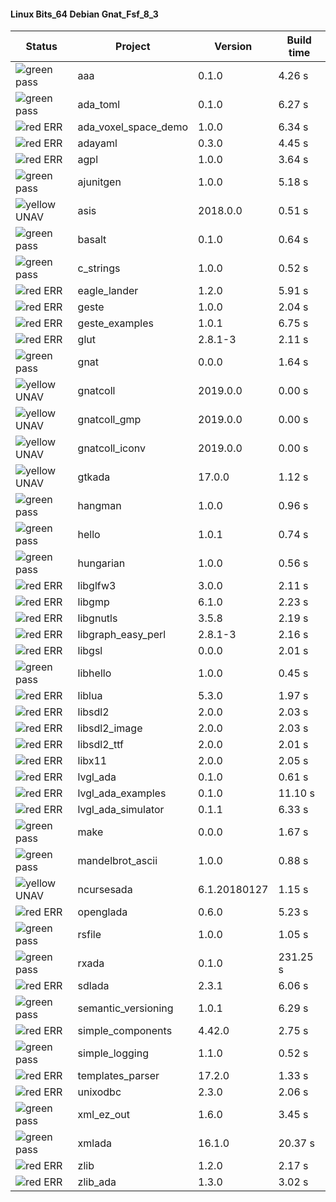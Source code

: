 #### Linux Bits_64 Debian Gnat_Fsf_8_3

| Status | Project | Version | Build time |
| --- | --- | --- | --- |
|![green](https://placehold.it/8/00aa00/000000?text=+) pass | aaa | 0.1.0 |  4.26 s |
|![green](https://placehold.it/8/00aa00/000000?text=+) pass | ada_toml | 0.1.0 |  6.27 s |
|![red](https://placehold.it/8/ff0000/000000?text=+) ERR  | ada_voxel_space_demo | 1.0.0 |  6.34 s |
|![red](https://placehold.it/8/ff0000/000000?text=+) ERR  | adayaml | 0.3.0 |  4.45 s |
|![red](https://placehold.it/8/ff0000/000000?text=+) ERR  | agpl | 1.0.0 |  3.64 s |
|![green](https://placehold.it/8/00aa00/000000?text=+) pass | ajunitgen | 1.0.0 |  5.18 s |
|![yellow](https://placehold.it/8/ffbb00/000000?text=+) UNAV | asis | 2018.0.0 |  0.51 s |
|![green](https://placehold.it/8/00aa00/000000?text=+) pass | basalt | 0.1.0 |  0.64 s |
|![green](https://placehold.it/8/00aa00/000000?text=+) pass | c_strings | 1.0.0 |  0.52 s |
|![red](https://placehold.it/8/ff0000/000000?text=+) ERR  | eagle_lander | 1.2.0 |  5.91 s |
|![red](https://placehold.it/8/ff0000/000000?text=+) ERR  | geste | 1.0.0 |  2.04 s |
|![red](https://placehold.it/8/ff0000/000000?text=+) ERR  | geste_examples | 1.0.1 |  6.75 s |
|![red](https://placehold.it/8/ff0000/000000?text=+) ERR  | glut | 2.8.1-3 |  2.11 s |
|![green](https://placehold.it/8/00aa00/000000?text=+) pass | gnat | 0.0.0 |  1.64 s |
|![yellow](https://placehold.it/8/ffbb00/000000?text=+) UNAV | gnatcoll | 2019.0.0 |  0.00 s |
|![yellow](https://placehold.it/8/ffbb00/000000?text=+) UNAV | gnatcoll_gmp | 2019.0.0 |  0.00 s |
|![yellow](https://placehold.it/8/ffbb00/000000?text=+) UNAV | gnatcoll_iconv | 2019.0.0 |  0.00 s |
|![yellow](https://placehold.it/8/ffbb00/000000?text=+) UNAV | gtkada | 17.0.0 |  1.12 s |
|![green](https://placehold.it/8/00aa00/000000?text=+) pass | hangman | 1.0.0 |  0.96 s |
|![green](https://placehold.it/8/00aa00/000000?text=+) pass | hello | 1.0.1 |  0.74 s |
|![green](https://placehold.it/8/00aa00/000000?text=+) pass | hungarian | 1.0.0 |  0.56 s |
|![red](https://placehold.it/8/ff0000/000000?text=+) ERR  | libglfw3 | 3.0.0 |  2.11 s |
|![red](https://placehold.it/8/ff0000/000000?text=+) ERR  | libgmp | 6.1.0 |  2.23 s |
|![red](https://placehold.it/8/ff0000/000000?text=+) ERR  | libgnutls | 3.5.8 |  2.19 s |
|![red](https://placehold.it/8/ff0000/000000?text=+) ERR  | libgraph_easy_perl | 2.8.1-3 |  2.16 s |
|![red](https://placehold.it/8/ff0000/000000?text=+) ERR  | libgsl | 0.0.0 |  2.01 s |
|![green](https://placehold.it/8/00aa00/000000?text=+) pass | libhello | 1.0.0 |  0.45 s |
|![red](https://placehold.it/8/ff0000/000000?text=+) ERR  | liblua | 5.3.0 |  1.97 s |
|![red](https://placehold.it/8/ff0000/000000?text=+) ERR  | libsdl2 | 2.0.0 |  2.03 s |
|![red](https://placehold.it/8/ff0000/000000?text=+) ERR  | libsdl2_image | 2.0.0 |  2.03 s |
|![red](https://placehold.it/8/ff0000/000000?text=+) ERR  | libsdl2_ttf | 2.0.0 |  2.01 s |
|![red](https://placehold.it/8/ff0000/000000?text=+) ERR  | libx11 | 2.0.0 |  2.05 s |
|![red](https://placehold.it/8/ff0000/000000?text=+) ERR  | lvgl_ada | 0.1.0 |  0.61 s |
|![red](https://placehold.it/8/ff0000/000000?text=+) ERR  | lvgl_ada_examples | 0.1.0 |  11.10 s |
|![red](https://placehold.it/8/ff0000/000000?text=+) ERR  | lvgl_ada_simulator | 0.1.1 |  6.33 s |
|![green](https://placehold.it/8/00aa00/000000?text=+) pass | make | 0.0.0 |  1.67 s |
|![green](https://placehold.it/8/00aa00/000000?text=+) pass | mandelbrot_ascii | 1.0.0 |  0.88 s |
|![yellow](https://placehold.it/8/ffbb00/000000?text=+) UNAV | ncursesada | 6.1.20180127 |  1.15 s |
|![red](https://placehold.it/8/ff0000/000000?text=+) ERR  | openglada | 0.6.0 |  5.23 s |
|![green](https://placehold.it/8/00aa00/000000?text=+) pass | rsfile | 1.0.0 |  1.05 s |
|![green](https://placehold.it/8/00aa00/000000?text=+) pass | rxada | 0.1.0 |  231.25 s |
|![red](https://placehold.it/8/ff0000/000000?text=+) ERR  | sdlada | 2.3.1 |  6.06 s |
|![green](https://placehold.it/8/00aa00/000000?text=+) pass | semantic_versioning | 1.0.1 |  6.29 s |
|![red](https://placehold.it/8/ff0000/000000?text=+) ERR  | simple_components | 4.42.0 |  2.75 s |
|![green](https://placehold.it/8/00aa00/000000?text=+) pass | simple_logging | 1.1.0 |  0.52 s |
|![red](https://placehold.it/8/ff0000/000000?text=+) ERR  | templates_parser | 17.2.0 |  1.33 s |
|![red](https://placehold.it/8/ff0000/000000?text=+) ERR  | unixodbc | 2.3.0 |  2.06 s |
|![green](https://placehold.it/8/00aa00/000000?text=+) pass | xml_ez_out | 1.6.0 |  3.45 s |
|![green](https://placehold.it/8/00aa00/000000?text=+) pass | xmlada | 16.1.0 |  20.37 s |
|![red](https://placehold.it/8/ff0000/000000?text=+) ERR  | zlib | 1.2.0 |  2.17 s |
|![red](https://placehold.it/8/ff0000/000000?text=+) ERR  | zlib_ada | 1.3.0 |  3.02 s |
